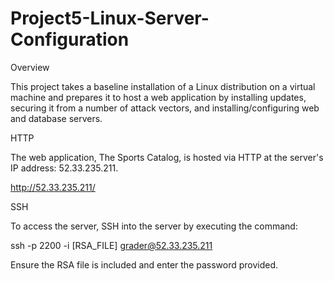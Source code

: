 # Project5-Linux-Server-Configuration

Overview

This project takes a baseline installation of a Linux distribution on a virtual machine and prepares it to host a web application by installing updates, securing it from a number of attack vectors, and installing/configuring web and database servers.

HTTP

The web application, The Sports Catalog, is hosted via HTTP at the server's IP address: 52.33.235.211.

http://52.33.235.211/


SSH

To access the server, SSH into the server by executing the command:

ssh -p 2200 -i [RSA_FILE] grader@52.33.235.211

Ensure the RSA file is included and enter the password provided.

